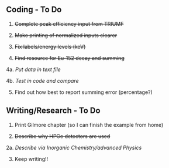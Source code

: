 ## Coding - To Do
1. ~~Complete peak efficiency input from TRIUMF~~

2. ~~Make printing of normalized inputs clearer~~

3. ~~Fix labels/energy levels (keV)~~

4. ~~Find resource for Eu-152 decay and summing~~ 

4a. _Put data in text file_

4b. _Test in code and compare_

5. Find out how best to report summing error (percentage?)

## Writing/Research - To Do
1. Print Gilmore chapter (so I can finish the example from home)

2. ~~Describe why HPGe detectors are used~~ 

2a. _Describe via Inorganic Chemistry/advanced Physics_ 

3. Keep writing!!
